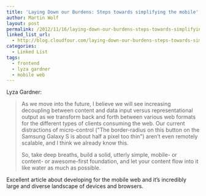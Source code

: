```yaml
---
title: 'Laying Down our Burdens: Steps towards simplifying the mobile'
author: Martin Wolf
layout: post
permalink: /2012/11/16/laying-down-our-burdens-steps-towards-simplifying-the-mobile/
linked_list_url:
  - http://blog.cloudfour.com/laying-down-our-burdens-steps-towards-simplifying-the-mobile-web/
categories:
  - Linked List
tags:
  - frontend
  - lyza gardner
  - mobile web
---
```

<p class="linked-list-quote-author">
  Lyza Gardner:
</p>

> As we move into the future, I believe we will see increasing decoupling between content and data input versus representational output as we transform back and forth between various web formats for the different types of clients consuming the web. Our current distractions of micro-control ("The border-radius on this button on the Samsung Galaxy S is about half a pixel too thin") aren’t even remotely scalable, and I think we already know this.
> 
> So, take deep breaths, build a solid, utterly simple, mobile- or content- or awesome-first foundation, and let your content flow into it like water as much as possible.

Excellent article about developing for the mobile web and it&#8217;s incredibly large and diverse landscape of devices and browsers.